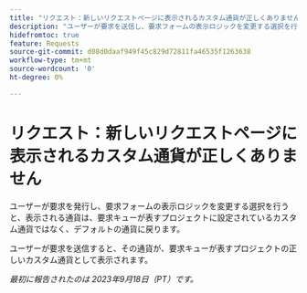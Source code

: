 ```yaml
---
title: "リクエスト：新しいリクエストページに表示されるカスタム通貨が正しくありません"
description: "ユーザーが要求を送信し、要求フォームの表示ロジックを変更する選択を行うと、表示される通貨は、要求キューが表すプロジェクトに設定されたカスタム通貨ではなく、デフォルトの通貨に戻されます。"
hidefromtoc: true
feature: Requests
source-git-commit: d08d0daaf949f45c829d72811fa46535f1263638
workflow-type: tm+mt
source-wordcount: '0'
ht-degree: 0%

---
```



# リクエスト：新しいリクエストページに表示されるカスタム通貨が正しくありません

ユーザーが要求を発行し、要求フォームの表示ロジックを変更する選択を行うと、表示される通貨は、要求キューが表すプロジェクトに設定されているカスタム通貨ではなく、デフォルトの通貨に戻ります。

ユーザーが要求を送信すると、その通貨が、要求キューが表すプロジェクトの正しいカスタム通貨として表示されます。

_最初に報告されたのは 2023年9月18日（PT）です。_
